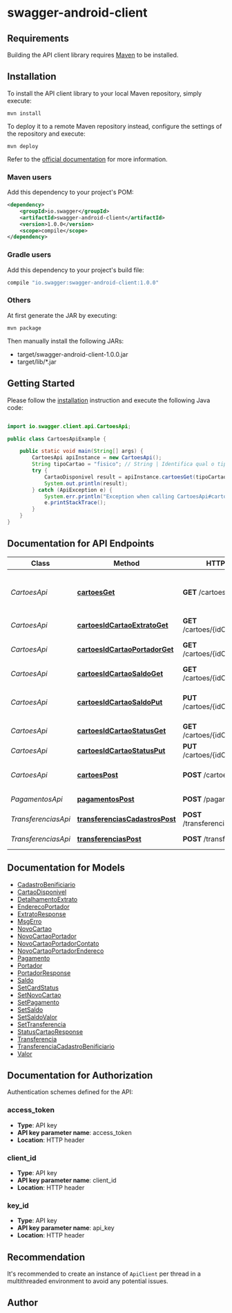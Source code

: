 # swagger-android-client

## Requirements

Building the API client library requires [Maven](https://maven.apache.org/) to be installed.

## Installation

To install the API client library to your local Maven repository, simply execute:

```shell
mvn install
```

To deploy it to a remote Maven repository instead, configure the settings of the repository and execute:

```shell
mvn deploy
```

Refer to the [official documentation](https://maven.apache.org/plugins/maven-deploy-plugin/usage.html) for more information.

### Maven users

Add this dependency to your project's POM:

```xml
<dependency>
    <groupId>io.swagger</groupId>
    <artifactId>swagger-android-client</artifactId>
    <version>1.0.0</version>
    <scope>compile</scope>
</dependency>
```

### Gradle users

Add this dependency to your project's build file:

```groovy
compile "io.swagger:swagger-android-client:1.0.0"
```

### Others

At first generate the JAR by executing:

    mvn package

Then manually install the following JARs:

* target/swagger-android-client-1.0.0.jar
* target/lib/*.jar

## Getting Started

Please follow the [installation](#installation) instruction and execute the following Java code:

```java

import io.swagger.client.api.CartoesApi;

public class CartoesApiExample {

    public static void main(String[] args) {
        CartoesApi apiInstance = new CartoesApi();
        String tipoCartao = "fisico"; // String | Identifica qual o tipo do cartão, físico ou virtual.
        try {
            CartaoDisponivel result = apiInstance.cartoesGet(tipoCartao);
            System.out.println(result);
        } catch (ApiException e) {
            System.err.println("Exception when calling CartoesApi#cartoesGet");
            e.printStackTrace();
        }
    }
}

```

## Documentation for API Endpoints

Class | Method | HTTP request | Description
------------ | ------------- | ------------- | -------------
*CartoesApi* | [**cartoesGet**](docs/CartoesApi.md#cartoesGet) | **GET** /cartoes | Obtém o número de identificação (Proxy) de um cartão
*CartoesApi* | [**cartoesIdCartaoExtratoGet**](docs/CartoesApi.md#cartoesIdCartaoExtratoGet) | **GET** /cartoes/{idCartao}/extrato | Extrato do cartão
*CartoesApi* | [**cartoesIdCartaoPortadorGet**](docs/CartoesApi.md#cartoesIdCartaoPortadorGet) | **GET** /cartoes/{idCartao}/portador | Informações do portador do cartão
*CartoesApi* | [**cartoesIdCartaoSaldoGet**](docs/CartoesApi.md#cartoesIdCartaoSaldoGet) | **GET** /cartoes/{idCartao}/saldo | Saldo do cartão
*CartoesApi* | [**cartoesIdCartaoSaldoPut**](docs/CartoesApi.md#cartoesIdCartaoSaldoPut) | **PUT** /cartoes/{idCartao}/saldo | Credita ou debita valor da conta de um cartão.
*CartoesApi* | [**cartoesIdCartaoStatusGet**](docs/CartoesApi.md#cartoesIdCartaoStatusGet) | **GET** /cartoes/{idCartao}/status | Status do cartão
*CartoesApi* | [**cartoesIdCartaoStatusPut**](docs/CartoesApi.md#cartoesIdCartaoStatusPut) | **PUT** /cartoes/{idCartao}/status | Altera status do cartão
*CartoesApi* | [**cartoesPost**](docs/CartoesApi.md#cartoesPost) | **POST** /cartoes | Requisita um cartão de debito
*PagamentosApi* | [**pagamentosPost**](docs/PagamentosApi.md#pagamentosPost) | **POST** /pagamentos | Pagamento de boletos.
*TransferenciasApi* | [**transferenciasCadastrosPost**](docs/TransferenciasApi.md#transferenciasCadastrosPost) | **POST** /transferencias/cadastros | Cadastro de beneficiário
*TransferenciasApi* | [**transferenciasPost**](docs/TransferenciasApi.md#transferenciasPost) | **POST** /transferencias | Transferência de valor


## Documentation for Models

 - [CadastroBenificiario](docs/CadastroBenificiario.md)
 - [CartaoDisponivel](docs/CartaoDisponivel.md)
 - [DetalhamentoExtrato](docs/DetalhamentoExtrato.md)
 - [EnderecoPortador](docs/EnderecoPortador.md)
 - [ExtratoResponse](docs/ExtratoResponse.md)
 - [MsgErro](docs/MsgErro.md)
 - [NovoCartao](docs/NovoCartao.md)
 - [NovoCartaoPortador](docs/NovoCartaoPortador.md)
 - [NovoCartaoPortadorContato](docs/NovoCartaoPortadorContato.md)
 - [NovoCartaoPortadorEndereco](docs/NovoCartaoPortadorEndereco.md)
 - [Pagamento](docs/Pagamento.md)
 - [Portador](docs/Portador.md)
 - [PortadorResponse](docs/PortadorResponse.md)
 - [Saldo](docs/Saldo.md)
 - [SetCardStatus](docs/SetCardStatus.md)
 - [SetNovoCartao](docs/SetNovoCartao.md)
 - [SetPagamento](docs/SetPagamento.md)
 - [SetSaldo](docs/SetSaldo.md)
 - [SetSaldoValor](docs/SetSaldoValor.md)
 - [SetTransferencia](docs/SetTransferencia.md)
 - [StatusCartaoResponse](docs/StatusCartaoResponse.md)
 - [Transferencia](docs/Transferencia.md)
 - [TransferenciaCadastroBenificiario](docs/TransferenciaCadastroBenificiario.md)
 - [Valor](docs/Valor.md)


## Documentation for Authorization

Authentication schemes defined for the API:
### access_token

- **Type**: API key
- **API key parameter name**: access_token
- **Location**: HTTP header

### client_id

- **Type**: API key
- **API key parameter name**: client_id
- **Location**: HTTP header

### key_id

- **Type**: API key
- **API key parameter name**: api_key
- **Location**: HTTP header


## Recommendation

It's recommended to create an instance of `ApiClient` per thread in a multithreaded environment to avoid any potential issues.

## Author



